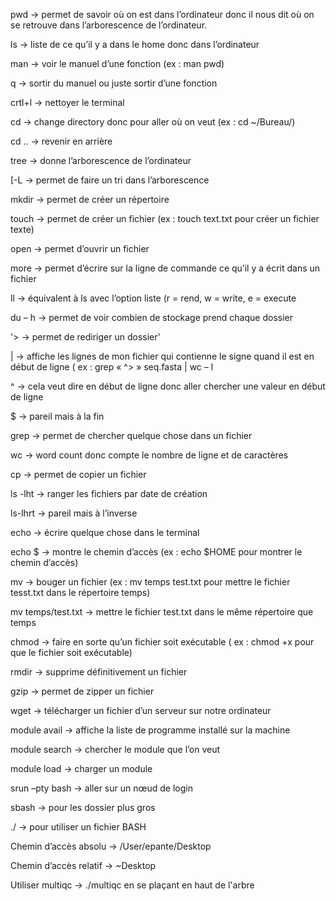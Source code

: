 pwd -> permet de savoir où on est dans l’ordinateur donc il nous dit où on se retrouve dans l’arborescence de l’ordinateur.

ls -> liste de ce qu’il y a dans le home donc dans l’ordinateur

man -> voir le manuel d’une fonction (ex : man pwd)

q -> sortir du manuel ou juste sortir d’une fonction

crtl+l -> nettoyer le terminal

cd -> change directory donc pour aller où on veut (ex : cd ~/Bureau/)

cd .. -> revenir en arrière 

tree -> donne l’arborescence de l’ordinateur

[-L -> permet de faire un tri dans l’arborescence

mkdir -> permet de créer un répertoire

touch -> permet de créer un fichier (ex : touch text.txt pour créer un fichier texte)

open -> permet d’ouvrir un fichier

more -> permet d’écrire sur la ligne de commande ce qu’il y a écrit dans un fichier

ll -> équivalent à ls avec l’option liste (r = rend, w = write, e = execute

du – h -> permet de voir combien de stockage prend chaque dossier

'> -> permet de rediriger un dossier' 

| -> affiche les lignes de mon fichier qui contienne le signe quand il est en début de ligne ( ex : grep « ^> » seq.fasta | wc – l

^ -> cela veut dire en début de ligne donc aller chercher une valeur en début de ligne

$ -> pareil mais à la fin

grep -> permet de chercher quelque chose dans un fichier 

wc -> word count donc compte le nombre de ligne et de caractères 

cp -> permet de copier un fichier

ls -lht -> ranger les fichiers par date de création

ls-lhrt -> pareil mais à l’inverse

echo -> écrire quelque chose dans le terminal

echo $ -> montre le chemin d’accès (ex : echo $HOME pour montrer le chemin d’accès)

mv -> bouger un fichier (ex : mv temps test.txt pour mettre le fichier tesst.txt dans le répertoire temps)

mv temps/test.txt -> mettre le fichier test.txt dans le même répertoire que temps

chmod -> faire en sorte qu’un fichier soit exécutable ( ex : chmod +x pour que le fichier soit exécutable)

rmdir -> supprime définitivement un fichier 

gzip -> permet de zipper un fichier 

wget -> télécharger un fichier d’un serveur sur notre ordinateur

module avail -> affiche la liste de programme installé sur la machine

module search -> chercher le module que l’on veut

module load -> charger un module

srun –pty bash -> aller sur un nœud de login

sbash -> pour les dossier plus gros

./ -> pour utiliser un fichier BASH

Chemin d’accès absolu -> /User/epante/Desktop

Chemin d’accès relatif -> ~Desktop

Utiliser multiqc -> ./multiqc en se plaçant en haut de l'arbre
